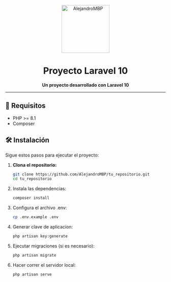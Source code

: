 <p align="center">
  <a href="https://github.com/AlejandroMBP" target="_blank">
    <img src="https://avatars.githubusercontent.com/u/155660138?s=400&u=9b6d536e9f012ef961054861ecae72c6ff13bace&v=4" width="150" alt="AlejandroMBP">
  </a>
</p>

<h1 align="center">Proyecto Laravel 10</h1>

<p align="center">
  <strong>Un proyecto desarrollado con Laravel 10</strong>
</p>

---

## 🚀 Requisitos

- PHP >= 8.1
- Composer

## 🛠️ Instalación

Sigue estos pasos para ejecutar el proyecto:

1. **Clona el repositorio:**
   ```bash
   git clone https://github.com/AlejandroMBP/tu_repositorio.git
   cd tu_repositorio

2. Instala las dependencias:
   ```bash
   composer install

4. Configura el archivo .env:
   ```bash
   cp .env.example .env

6. Generar clave de aplicacion:
   ```bash
   php artisan key:generate

8. Ejecutar migraciones (si es necesario):
   ```bash
   php artisan migrate

10. Hacer correr el servidor local: 
    ```bash
    php artisan serve


